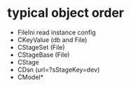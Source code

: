 # typical object order
- FileIni read instance config
- CKeyValue (db and File)
- CStageSet (File)
- CStageBase (File)
- CStage
- CDsn (url=?sStageKey=dev)
- CModel*

